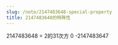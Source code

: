 ```yaml
---
slug: /note/2147483648-special-property
title: 2147483648的特殊性
---
```

2147483648 = 2的31次方
0 -2147483647

